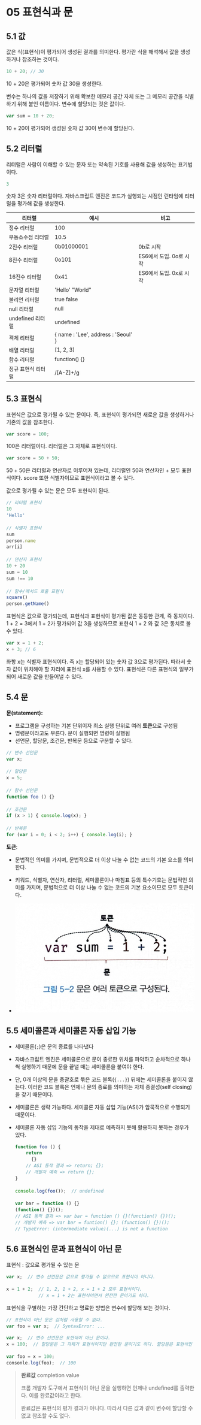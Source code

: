 # 05 표현식과 문

## 5.1 값

값은 식(표현식)이 평가되어 생성된 결과를 의미한다. 평가란 식을 해석해서 값을 생성하거나 참조하는 것이다.

```javascript
10 + 20; // 30
```

10 + 20은 평가되어 숫자 값 30을 생성한다. 

변수는 하나의 값을 저장하기 위해 확보한 메모리 공간 자체 또는 그 메모리 공간을 식별하기 위해 붙인 이름이다. 변수에 할당되는 것은 값이다.

```javascript
var sum = 10 + 20;
```

10 + 20이 평가되어 생성된 숫자 값 30이 변수에 할당된다.



## 5.2 리터럴

리터럴은 사람이 이해할 수 있는 문자 또는 약속된 기호를 사용해 값을 생성하는 표기법이다.

```javascript
3
```

숫자 3은 숫자 리터럴이다. 자바스크립트 엔진은 코드가 실행되는 시점인 런타임에 리터럴을 평가해 값을 생성한다.

| 리터럴             | 예시                                | 비고                    |
| ------------------ | ----------------------------------- | ----------------------- |
| 정수 리터럴        | 100                                 |                         |
| 부동소수점 리터럴  | 10.5                                |                         |
| 2진수 리터럴       | 0b01000001                          | 0b로 시작               |
| 8진수 리터럴       | 0o101                               | ES6에서 도입. 0o로 시작 |
| 16진수 리터럴      | 0x41                                | ES6에서 도입. 0x로 시작 |
| 문자열 리터럴      | 'Hello' "World"                     |                         |
| 불리언 리터럴      | true false                          |                         |
| null 리터럴        | null                                |                         |
| undefined 리터럴   | undefined                           |                         |
| 객체 리터럴        | { name : 'Lee', address : 'Seoul' } |                         |
| 배열 리터럴        | [1, 2, 3]                           |                         |
| 함수 리터럴        | function() {}                       |                         |
| 정규 표현식 리터럴 | /[A-Z]+/g                           |                         |



## 5.3 표현식

표현식은 값으로 평가될 수 있는 문이다. 즉, 표현식이 평가되면 새로운 값을 생성하거나 기존의 값을 참조한다.

```javascript
var score = 100;
```

100은 리터럴이다. 리터럴은 그 자체로 표현식이다. 

```javascript
var score = 50 + 50;
```

50 + 50은 리터럴과 연산자로 이루어져 있는데, 리터럴인 50과 연산자인 + 모두 표현식이다. score 또한 식별자이므로 표현식이라고 볼 수 있다.

값으로 평가될 수 있는 문은 모두 표현식이 된다.

```javascript
// 리터럴 표현식
10
'Hello'

// 식별자 표현식
sum
person.name
arr[i]

// 연산자 표현식
10 + 20
sum = 10
sum !== 10

// 함수/메서드 호출 표현식
square()
person.getName()
```

표현식은 값으로 평가되는데, 표현식과 표현식이 평가된 값은 동등한 관계, 즉 동치이다. 1 + 2 = 3에서 1 + 2가 평가되어 값 3을 생성하므로 표현식 1 + 2 와 값 3은 동치로 볼 수 있다.

```javascript
var x = 1 + 2;
x + 3; // 6
```

좌항 x는 식별자 표현식이다. 즉 x는 할당되어 있는 숫자 값 3으로 평가된다. 따라서 숫자 값이 위치해야 할 자리에 표현식 x를 사용할 수 있다. 표현식은 다른 표현식의 일부가 되어 새로운 값을 만들어낼 수 있다.

## 5.4 문

**문(statement):** 

- 프로그램을 구성하는 기본 단위이자 최소 실행 단위로 여러 **토큰**으로 구성됨
- 명령문이라고도 부른다. 문이 실행되면 명령이 실행됨
- 선언문, 할당문, 조건문, 반복문 등으로 구분할 수 있다. 

```javascript
// 변수 선언문
var x;

// 할당문
x = 5;

// 함수 선언문
function foo () {}

// 조건문
if (x > 1) { console.log(x); }

// 반복문
for (var i = 0; i < 2; i++) { console.log(i); }
```



**토큰**: 

- 문법적인 의미를 가지며, 문법적으로 더 이상 나눌 수 없는 코드의 기본 요소를 의미한다. 

- 키워드, 식별자, 연산자, 리터럴, 세미콜론이나 마침표 등의 특수기호는 문법적인 의미를 가지며, 문법적으로 더 이상 나눌 수 없는 코드의 기본 요소이므로 모두 토큰이다.

- ![5-2](/img/javascript-deep-dive/05/5-2.png)



## 5.5 세미콜론과 세미콜론 자동 삽입 기능

- 세미콜론(`;`)은 문의 종료를 나타낸다

- 자바스크립트 엔진은 세미콜론으로 문이 종료한 위치를 파악하고 순차적으로 하나씩 실행하기 때문에 문을 끝낼 때는 세미콜론을 붙여야 한다.

- 단, 0개 이상의 문을 중괄호로 묶은 코드 블록(`{...}`) 뒤에는 세미콜론을 붙이지 않는다. 이러한 코드 블록은 언제나 문의 종료를 의미하는 자체 종결성(self closing)을 갖기 때문이다.

- 세미콜론은 생략 가능하다. 세미콜론 자동 삽입 기능(ASI)가 암묵적으로 수행되기 때문이다.

- 세미콜론 자동 삽입 기능의 동작을 제대로 예측하지 못해 활용하지 못하는 경우가 있다.

  ```javascript
  function foo () {
      return
      	{}
      // ASI 동작 결과 => return; {};
      // 개발자 예측 => return {};
  }
  
  console.log(foo());  // undefined
  
  var bar = function () {}
  (function() {})();
  // ASI 동작 결과 => var bar = function () {}(function() {})();
  // 개발자 예측 => var bar = funtion() {}; (function() {})();
  // TypeError: (intermediate value)(...) is not a function
  ```



## 5.6 표현식인 문과 표현식이 아닌 문

표현식 : 값으로 평가될 수 있는 문

```javascript
var x;  // 변수 선언문은 값으로 평가될 수 없으므로 표현식이 아니다.

x = 1 + 2;  // 1, 2, 1 + 2, x = 1 + 2 모두 표현식이다. 
			// x = 1 + 2는 표현식이면서 완전한 문이기도 하다.
```

표현식을 구별하는 가장 간단하고 명료한 방법은 변수에 할당해 보는 것이다.

```javascript
// 표현식이 아닌 문은 값처럼 사용할 수 없다.
var foo = var x;  // SyntaxError: ...
```

```javascript
var x;  // 변수 선언문은 표현식이 아닌 문이다.
x = 100;  // 할당문은 그 자체가 표현식이지만 완전한 문이기도 하다. 할당문은 표현식인 문이다.

var foo = x = 100;
consonle.log(foo);  // 100
```

> **완료값** completion value
>
> 크롬 개발자 도구에서 표현식이 아닌 문을 실행하면 언제나 undefined를 출력한다. 이를 완료값이라고 한다.
>
> 완료값은 표현식의 평가 결과가 아니다. 따라서 다른 값과 같이 변수에 할당할 수 없고 참조할 수도 없다. 